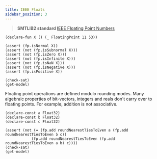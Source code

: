 ```yaml
--- 
title: IEEE Floats
sidebar_position: 3
---
```



> **SMTLIB2 standard** [IEEE Floating Point Numbers](http://smtlib.cs.uiowa.edu/theories-FloatingPoint.shtml)



```z3
(declare-fun X () (_ FloatingPoint 11 53))

(assert (fp.isNormal X))
(assert (not (fp.isSubnormal X)))
(assert (not (fp.isZero X)))
(assert (not (fp.isInfinite X)))
(assert (not (fp.isNaN X)))
(assert (not (fp.isNegative X)))
(assert (fp.isPositive X))

(check-sat)
(get-model)
```

Floating point operations are defined modulo rounding modes.
Many algebraic properties of bit-vectors, integers and reals don't carry over to floating points.
For example, addition is not associative.

```z3
(declare-const a Float32)
(declare-const b Float32)
(declare-const c Float32)

(assert (not (= (fp.add roundNearestTiesToEven a (fp.add roundNearestTiesToEven b c))
	        (fp.add roundNearestTiesToEven (fp.add roundNearestTiesToEven a b) c))))
(check-sat)
(get-model)
```
